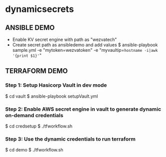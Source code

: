 # dynamicsecrets

## ANSIBLE DEMO
 - Enable KV secret engine with path as "wezvatech"
 - Create secret path as ansibledemo and add values
 $ ansible-playbook sample.yml -e "mytoken=wezvatoken" -e "myvaultip=`hostname -i|awk '{print $1}'`"


## TERRAFORM DEMO
### Step 1: Setup Hasicorp Vault in dev mode
  $ cd vault
  $ ansible-playbook setupVault.yml

### Step 2: Enable AWS secret engine in vault to generate dynamic on-demand credentials
  $ cd credsetup
  $ ./tfworkflow.sh

### Step 3: Use the dynamic credentials to run terraform 
  $ cd demo
  $ ./tfworkflow.sh



